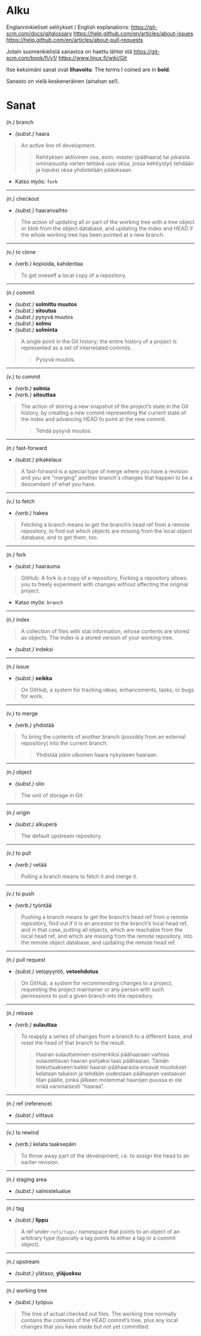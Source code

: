 # Alku
Englanninkieliset selitykset / English explanations:
https://git-scm.com/docs/gitglossary
https://help.github.com/en/articles/about-issues
https://help.github.com/en/articles/about-pull-requests

Jotain suomenkielistä sanastoa on haettu lähtei stä
https://git-scm.com/book/fi/v1/
https://www.linux.fi/wiki/Git

Itse keksimäni sanat ovat **lihavoitu**.
The terms I coined are in **bold**.

Sanasto on vielä keskeneräinen (ainahan se!).

# Sanat

_(n.)_ branch
* _(subst.)_ haara
> An active line of development.
>> Kehityksen aktiivinen osa, esim. _master_ (päähaara) tai jokaista 
>> ominaisuutta varten tehtävä uusi oksa, jossa kehitystyö tehdään ja lopuksi
>> oksa yhdistetään pääoksaan.
- Katso myös: `fork`

---

_(n.)_ checkout
* _(subst.)_ haaranvaihto
> The action of updating all or part of the working tree with a tree
> object or blob from the object database, and updating the index
> and HEAD if the whole working tree has been pointed at a new branch.

---

_(v.)_ to clone
* _(verb.)_ kopioida, kahdentaa
> To get oneself a local copy of a repository.

---

_(n.)_ commit
* _(subst.)_ **solmittu muutos**
* _(subst.)_ **sitoutus**
* _(subst.)_ pysyvä muutos
* _(subst.)_ **solmu**
* _(subst.)_ **solminta**
> A single point in the Git history; the entire history of a project is
> represented as a set of interrelated commits.
>> Pysyvä muutos.

---

_(v.)_ to commit
* _(verb.)_ **solmia**
* _(verb.)_ **sitouttaa**
> The action of storing a new snapshot of the project’s state in the Git
> history, by creating a new commit representing the current state of the
> index and advancing HEAD to point at the new commit.
>> Tehdä pysyvä muutos.

----

_(n.)_ fast-forward
* _(subst.)_ pikakelaus
> A fast-forward is a special type of merge where you have a revision
> and you are "merging" another branch's changes that happen to be a
> descendant of what you have.

---

_(v.)_ to fetch
* _(verb.)_ hakea
> Fetching a branch means to get the branch’s head ref from a remote
> repository, to find out which objects are missing from the local
> object database, and to get them, too.

---

_(n.)_ fork
* _(subst.)_ haarauma
> GitHub: A fork is a copy of a repository. Forking a repository allows you
> to freely experiment with changes without affecting the original project.
- Katso myös: `branch`

---

_(n.)_ index
> A collection of files with stat information, whose contents are stored 
> as objects. The index is a stored version of your working tree.
* _(subst.)_ indeksi

---

_(n.)_ issue
* _(subst.)_ **seikka**
> On GitHub, a system for tracking ideas, enhancements, tasks,
> or bugs for work.

---

_(v.)_ to merge
* _(verb.)_ yhdistää
> To bring the contents of another branch (possibly from an external
> repository) into the current branch. 
>> Yhdistää jokin ulkoinen haara nykyiseen haaraan.

---

_(n.)_ object
* _(subst.)_ olio
> The unit of storage in Git.

---

_(n.)_ origin
* _(subst.)_ alkuperä
> The default upstream repository.

---

_(v.)_ to pull
* _(verb.)_ vetää
> Pulling a branch means to fetch it and merge it.

---

_(v.)_ to push
* _(verb.)_ työntää
> Pushing a branch means to get the branch’s head ref from a remote repository,
> find out if it is an ancestor to the branch’s local head ref, and in that
> case, putting all objects, which are reachable from the local head ref,
> and which are missing from the remote repository, into the remote object
> database, and updating the remote head ref. 

---

_(n.)_ pull request
* _(subst.)_ vetopyyntö, **vetoehdotus**
> On GitHub, a system for recommending changes to a project,
> requesting the project maintainer or any person with such
> permissions to pull a given branch into the repository.

---

_(n.)_ rebase
* _(verb.)_ **sulauttaa**
> To reapply a series of changes from a branch to a different base,
> and reset the head of that branch to the result.
>> Haaran sulauttaminen esimerkiksi päähaaraan vaihtaa sulautettavan
>> haaran pohjaksi taas päähaaran. Tämän toteuttaakseen kaikki
>> haaran päähaarasta eroavat muutokset kelataan takaisin ja tehdään
>> uudestaan päähaaran vastaavan tilan päälle, jonka jälkeen molemmat
>> haarojen puussa ei ole enää varsinaisesti "haaraa".

---

_(n.)_ ref (reference)
* _(subst.)_ viittaus

---

_(v.)_ to rewind
* _(verb.)_ kelata taaksepäin
> To throw away part of the development, i.e. to assign the head
> to an earlier revision.

---

_(n.)_ staging area
* _(subst.)_ valmistelualue

---

_(n.)_ tag
* _(subst.)_ **lippu**
> A ref under `refs/tags/` namespace that points to an object of an
> arbitrary type (typically a tag points to either a tag or a commit object).

---

_(n.)_ upstream
* _(subst.)_ ylätaso, **yläjuoksu**

---

_(n.)_ working tree
* _(subst.)_ työpuu
> The tree of actual checked out files. The working tree normally
> contains the contents of the HEAD commit’s tree, plus any local
> changes that you have made but not yet committed.

